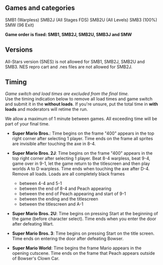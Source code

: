 ## Games and categories

SMB1 (Warpless)
SMB2J (All Stages FDS)
SMB2U (All Levels)
SMB3 (100%)
SMW (96 Exit)   

**Game order is fixed: SMB1, SMB2J, SMB2U, SMB3J and SMW**

## Versions

All-Stars version (SNES) is not allowed for SMB1, SMB2J, SMB2U and SMB3.
NES repro cart and .nes files are not allowed for SMB2J.
 
## Timing

*Game switch and load times are excluded from the final time.*  
Use the timing indication below to remove all load times and game switch and submit it in the **without loads**. If you're unsure, put the total time in **with loads** and moderators will retime the run.

We allow a maximum of 1 minute between games. All exceeding time will be part of your final time.

- **Super Mario Bros.**: Time begins on the frame "400" appears in the top right corner after selecting 1 player. Time ends on the frame all sprites are invisible after touching the axe in 8-4.

- **Super Mario Bros. 2J**: Time begins on the frame "400" appears in the top right corner after selecting 1 player. Beat 8-4 warpless, beat 9-4, game over in 9-1, let the game return to the titlescreen and then play worlds A to D warpless. Time ends when touching the axe after D-4. Remove all loads. Loads are all completely black frames
    - between 4-4 and 5-1
    - between the end of 8-4 and Peach appearing
    - between the end of Peach appearing and start of 9-1
    - between the ending and the titlescreen
    - between the titlescreen and A-1
- **Super Mario Bros. 2U**: Time begins on pressing Start at the beginning of the game (before character select). Time ends when you enter the door after defeating Wart.
- **Super Mario Bros. 3**: Time begins on pressing Start on the title screen. Time ends on entering the door after defeating Bowser.
- **Super Mario World**: Time begins the frame Mario appears in the opening cutscene. Time ends on the frame that Peach appears outside of Bowser's Clown Car.